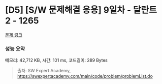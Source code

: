 # [D5] [S/W 문제해결 응용] 9일차 - 달란트2 - 1265 

[문제 링크](https://swexpertacademy.com/main/code/problem/problemDetail.do?contestProbId=AV18R8FKIvoCFAZN) 

### 성능 요약

메모리: 42,712 KB, 시간: 101 ms, 코드길이: 289 Bytes



> 출처: SW Expert Academy, https://swexpertacademy.com/main/code/problem/problemList.do